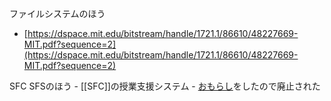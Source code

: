 ファイルシステムのほう
- [https://dspace.mit.edu/bitstream/handle/1721.1/86610/48227669-MIT.pdf?sequence=2](https://dspace.mit.edu/bitstream/handle/1721.1/86610/48227669-MIT.pdf?sequence=2)

SFC SFSのほう
	- [[SFC]]の授業支援システム
	- [おもらし](https://www.sfc.keio.ac.jp/news/015056.html)をしたので廃止された
